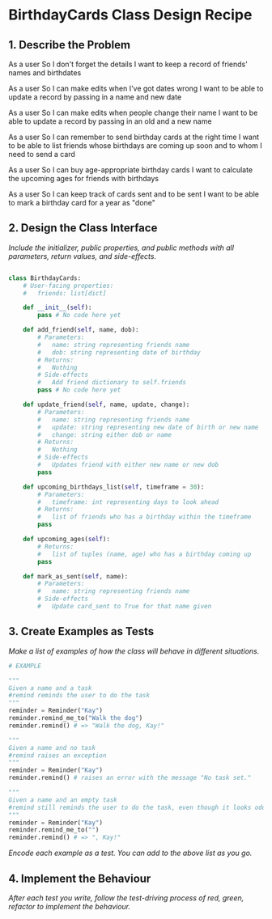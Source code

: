 # BirthdayCards Class Design Recipe

## 1. Describe the Problem

<!-- self.friends = [
    {
        name: "John Smith",
        dob: "05/06/2000",
        card_sent: True
    }
] -->

<!-- found_friend = None
for friend in self.friends:
    if friend["name"] = "name given":
        found_friend = friend -->

As a user
So I don't forget the details
I want to keep a record of friends' names and birthdates

As a user
So I can make edits when I've got dates wrong
I want to be able to update a record by passing in a name and new date

As a user
So I can make edits when people change their name
I want to be able to update a record by passing in an old and a new name

As a user
So I can remember to send birthday cards at the right time
I want to be able to list friends whose birthdays are coming up soon and to whom I need to send a card

As a user
So I can buy age-appropriate birthday cards
I want to calculate the upcoming ages for friends with birthdays

As a user
So I can keep track of cards sent and to be sent
I want to be able to mark a birthday card for a year as "done"

## 2. Design the Class Interface

_Include the initializer, public properties, and public methods with all parameters, return values, and side-effects._

```python

class BirthdayCards:
    # User-facing properties:
    #   friends: list[dict]

    def __init__(self):
        pass # No code here yet

    def add_friend(self, name, dob):
        # Parameters:
        #   name: string representing friends name
        #   dob: string representing date of birthday
        # Returns:
        #   Nothing
        # Side-effects
        #   Add friend dictionary to self.friends
        pass # No code here yet

    def update_friend(self, name, update, change):
        # Parameters:
        #   name: string representing friends name
        #   update: string representing new date of birth or new name
        #   change: string either dob or name
        # Returns:
        #   Nothing
        # Side-effects
        #   Updates friend with either new name or new dob
        pass

    def upcoming_birthdays_list(self, timeframe = 30):
        # Parameters:
        #   timeframe: int representing days to look ahead
        # Returns:
        #   list of friends who has a birthday within the timeframe
        pass

    def upcoming_ages(self):
        # Returns:
        #   list of tuples (name, age) who has a birthday coming up
        pass

    def mark_as_sent(self, name):
        # Parameters:
        #   name: string representing friends name
        # Side-effects
        #   Update card_sent to True for that name given

```

## 3. Create Examples as Tests

_Make a list of examples of how the class will behave in different situations._

```python
# EXAMPLE

"""
Given a name and a task
#remind reminds the user to do the task
"""
reminder = Reminder("Kay")
reminder.remind_me_to("Walk the dog")
reminder.remind() # => "Walk the dog, Kay!"

"""
Given a name and no task
#remind raises an exception
"""
reminder = Reminder("Kay")
reminder.remind() # raises an error with the message "No task set."

"""
Given a name and an empty task
#remind still reminds the user to do the task, even though it looks odd
"""
reminder = Reminder("Kay")
reminder.remind_me_to("")
reminder.remind() # => ", Kay!"
```

_Encode each example as a test. You can add to the above list as you go._

## 4. Implement the Behaviour

_After each test you write, follow the test-driving process of red, green, refactor to implement the behaviour._
